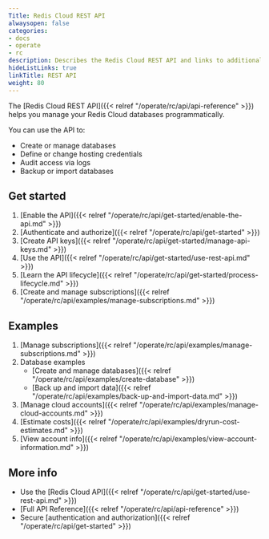 ```yaml
---
Title: Redis Cloud REST API
alwaysopen: false
categories:
- docs
- operate
- rc
description: Describes the Redis Cloud REST API and links to additional info
hideListLinks: true
linkTitle: REST API
weight: 80
---
```


The [Redis Cloud REST API]({{< relref "/operate/rc/api/api-reference" >}}) helps you manage your Redis Cloud databases programmatically.

You can use the API to:
 
- Create or manage databases  
- Define or change hosting credentials    
- Audit access via logs  
- Backup or import databases  

## Get started

1. [Enable the API]({{< relref "/operate/rc/api/get-started/enable-the-api.md" >}})
1. [Authenticate and authorize]({{< relref "/operate/rc/api/get-started" >}})
1. [Create API keys]({{< relref "/operate/rc/api/get-started/manage-api-keys.md" >}})
1. [Use the API]({{< relref "/operate/rc/api/get-started/use-rest-api.md" >}})
1. [Learn the API lifecycle]({{< relref "/operate/rc/api/get-started/process-lifecycle.md" >}})
1. [Create and manage subscriptions]({{< relref "/operate/rc/api/examples/manage-subscriptions.md" >}})

## Examples

1. [Manage subscriptions]({{< relref "/operate/rc/api/examples/manage-subscriptions.md" >}})
1. Database examples
    - [Create and manage databases]({{< relref "/operate/rc/api/examples/create-database" >}})
    - [Back up and import data]({{< relref "/operate/rc/api/examples/back-up-and-import-data.md" >}})
1. [Manage cloud accounts]({{< relref "/operate/rc/api/examples/manage-cloud-accounts.md" >}})
1. [Estimate costs]({{< relref "/operate/rc/api/examples/dryrun-cost-estimates.md" >}})
1. [View account info]({{< relref "/operate/rc/api/examples/view-account-information.md" >}})
    
## More info

- Use the [Redis Cloud API]({{< relref "/operate/rc/api/get-started/use-rest-api.md" >}})
- [Full API Reference]({{< relref "/operate/rc/api/api-reference" >}})
- Secure [authentication and authorization]({{< relref "/operate/rc/api/get-started" >}})
